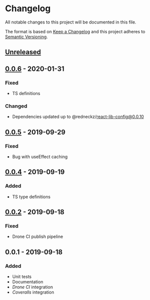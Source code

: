 # Changelog

All notable changes to this project will be documented in this file.

The format is based on [Keep a Changelog](http://keepachangelog.com/)
and this project adheres to [Semantic Versioning](http://semver.org/).

## [Unreleased]

## [0.0.6] - 2020-01-31

### Fixed

-   TS definitions

### Changed

-   Dependencies updated up to @redneckz/react-lib-config@0.0.10

## [0.0.5] - 2019-09-29

### Fixed

-   Bug with useEffect caching

## [0.0.4] - 2019-09-19

### Added

-   TS type definitions

## [0.0.2] - 2019-09-18

### Fixed

-   Drone CI publish pipeline

## 0.0.1 - 2019-09-18

### Added

-   Unit tests
-   Documentation
-   *Drone CI* integration
-   *Coveralls* integration

[Unreleased]: https://github.com/redneckz/react-dispatcher/compare/v0.0.6...HEAD
[0.0.6]: https://github.com/redneckz/react-dispatcher/compare/v0.0.5...v0.0.6
[0.0.5]: https://github.com/redneckz/react-dispatcher/compare/v0.0.4...v0.0.5
[0.0.4]: https://github.com/redneckz/react-dispatcher/compare/v0.0.3...v0.0.4
[0.0.3]: https://github.com/redneckz/react-dispatcher/compare/v0.0.2...v0.0.3
[0.0.2]: https://github.com/redneckz/react-dispatcher/compare/v0.0.1...v0.0.2
